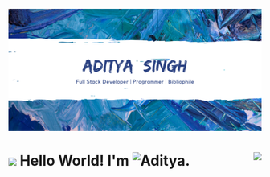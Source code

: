![Cover](assets/cover.png)

# <img src="https://raw.githubusercontent.com/MartinHeinz/MartinHeinz/master/wave.gif" width="30px"> Hello World! I'm ![Aditya](https://adityasingh2509.github.io/).<img align="right" src="https://visitor-badge.laobi.icu/badge?page_id=adityasingh2509.adityasingh2509"/>


<!--
**adityasingh2509/adityasingh2509** is a ✨ _special_ ✨ repository because its `README.md` (this file) appears on your GitHub profile.

Here are some ideas to get you started:

- 🔭 I’m currently working on ...
- 🌱 I’m currently learning ...
- 👯 I’m looking to collaborate on ...
- 🤔 I’m looking for help with ...
- 💬 Ask me about ...
- 📫 How to reach me: ...
- 😄 Pronouns: ...
- ⚡ Fun fact: ...
-->
